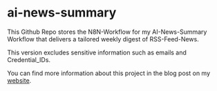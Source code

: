 # ai-news-summary
This Github Repo stores the N8N-Workflow for my AI-News-Summary Workflow that delivers a tailored weekly digest of RSS-Feed-News.

This version excludes sensitive information such as emails and Credential_IDs. 

You can find more information about this project in the blog post on my [website](https://www.peer-schlieker.de/projects/ai-news-summary).
